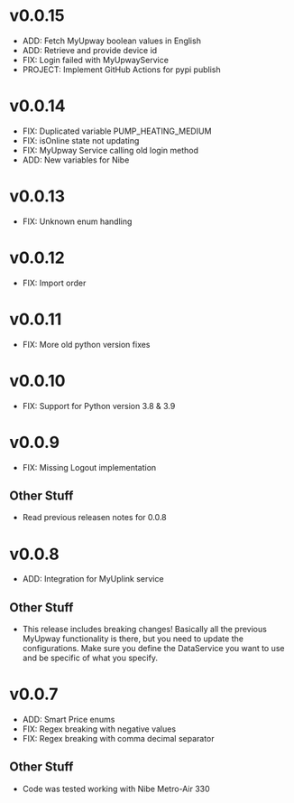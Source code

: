# v0.0.15

- ADD: Fetch MyUpway boolean values in English
- ADD: Retrieve and provide device id
- FIX: Login failed with MyUpwayService
- PROJECT: Implement GitHub Actions for pypi publish

# v0.0.14

- FIX: Duplicated variable PUMP_HEATING_MEDIUM
- FIX: isOnline state not updating
- FIX: MyUpway Service calling old login method
- ADD: New variables for Nibe

# v0.0.13

- FIX: Unknown enum handling

# v0.0.12

- FIX: Import order

# v0.0.11

- FIX: More old python version fixes

# v0.0.10

- FIX: Support for Python version 3.8 & 3.9

# v0.0.9

- FIX: Missing Logout implementation

## Other Stuff

- Read previous releasen notes for 0.0.8

# v0.0.8

- ADD: Integration for MyUplink service

## Other Stuff

- This release includes breaking changes! Basically all the previous MyUpway functionality is there, but you need to update the configurations. Make sure you define the DataService you want to use and be specific of what you specify.

# v0.0.7

- ADD: Smart Price enums
- FIX: Regex breaking with negative values
- FIX: Regex breaking with comma decimal separator

## Other Stuff

- Code was tested working with Nibe Metro-Air 330
